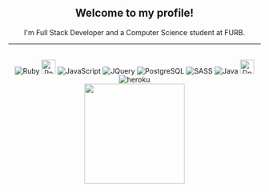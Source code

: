 <div align="center">
  
  ## Welcome to my profile!
  
  I'm Full Stack Developer and a Computer Science student at FURB.
  ___
<div style="display: inline_block"><br>
  <img align center alt="Ruby" src="https://img.shields.io/badge/Ruby-9b111e?style=for-the-badge&logo=ruby&logoColor=white">
  <img align center alt="RoR" height="28" src="https://img.shields.io/badge/Ruby_on_Rails-cc0000?style=flat-square&logo=ruby-on-rails&logoColor=white">
  <img align center alt="JavaScript"  src="https://img.shields.io/badge/JavaScript-F7DF1E?style=for-the-badge&logo=javascript&logoColor=black">
  <img align center alt="JQuery"  src="https://img.shields.io/badge/JQuery-0769ad?style=for-the-badge&logo=jquery&logoColor=#0769ad">
  <img align center alt="PostgreSQL" src="https://img.shields.io/badge/PostgreSQL-336791?style=for-the-badge&logo=postgresql&logoColor=fff">
  <img align center alt="SASS" src="https://img.shields.io/badge/Sass-CC6699?style=for-the-badge&logo=sass&logoColor=white">
  <img align center alt="Java" src="https://img.shields.io/badge/Java-f89820?style=for-the-badge&logo=java&logoColor=f89820fff&Color=">
  <img align center alt="Docker" height="28" src="https://img.shields.io/badge/Docker-F1502F?style=flat-square&logo=docker&color=384d54">
  <img align center alt="heroku" src="https://img.shields.io/badge/Heroku-430098?style=for-the-badge&logo=heroku&logoColor=white">
   <div>
   <a href="https://github.com/alinelenzi">
   <img height="200px" src="https://github-readme-stats.vercel.app/api/top-langs/?username=thealexcesar&layout=compact&langs_count=8&theme=tokyonight"/>
</div>
<div>
